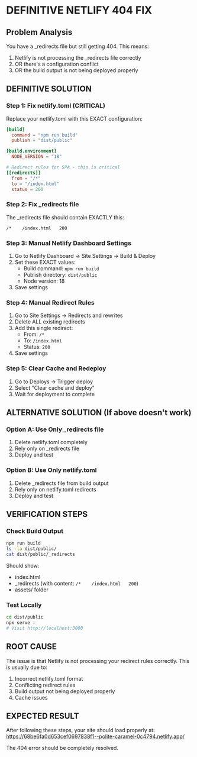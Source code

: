 # DEFINITIVE NETLIFY 404 FIX

## Problem Analysis
You have a _redirects file but still getting 404. This means:
1. Netlify is not processing the _redirects file correctly
2. OR there's a configuration conflict
3. OR the build output is not being deployed properly

## DEFINITIVE SOLUTION

### Step 1: Fix netlify.toml (CRITICAL)
Replace your netlify.toml with this EXACT configuration:

```toml
[build]
  command = "npm run build"
  publish = "dist/public"

[build.environment]
  NODE_VERSION = "18"

# Redirect rules for SPA - this is critical
[[redirects]]
  from = "/*"
  to = "/index.html"
  status = 200
```

### Step 2: Fix _redirects file
The _redirects file should contain EXACTLY this:
```
/*    /index.html   200
```

### Step 3: Manual Netlify Dashboard Settings
1. Go to Netlify Dashboard → Site Settings → Build & Deploy
2. Set these EXACT values:
   - Build command: `npm run build`
   - Publish directory: `dist/public`
   - Node version: 18
3. Save settings

### Step 4: Manual Redirect Rules
1. Go to Site Settings → Redirects and rewrites
2. Delete ALL existing redirects
3. Add this single redirect:
   - From: `/*`
   - To: `/index.html`
   - Status: `200`
4. Save settings

### Step 5: Clear Cache and Redeploy
1. Go to Deploys → Trigger deploy
2. Select "Clear cache and deploy"
3. Wait for deployment to complete

## ALTERNATIVE SOLUTION (If above doesn't work)

### Option A: Use Only _redirects file
1. Delete netlify.toml completely
2. Rely only on _redirects file
3. Deploy and test

### Option B: Use Only netlify.toml
1. Delete _redirects file from build output
2. Rely only on netlify.toml redirects
3. Deploy and test

## VERIFICATION STEPS

### Check Build Output
```bash
npm run build
ls -la dist/public/
cat dist/public/_redirects
```

Should show:
- index.html
- _redirects (with content: `/*    /index.html   200`)
- assets/ folder

### Test Locally
```bash
cd dist/public
npx serve .
# Visit http://localhost:3000
```

## ROOT CAUSE
The issue is that Netlify is not processing your redirect rules correctly. This is usually due to:
1. Incorrect netlify.toml format
2. Conflicting redirect rules
3. Build output not being deployed properly
4. Cache issues

## EXPECTED RESULT
After following these steps, your site should load properly at:
https://68be6fa0d653cef0697838f1--polite-caramel-0c4794.netlify.app/

The 404 error should be completely resolved.
